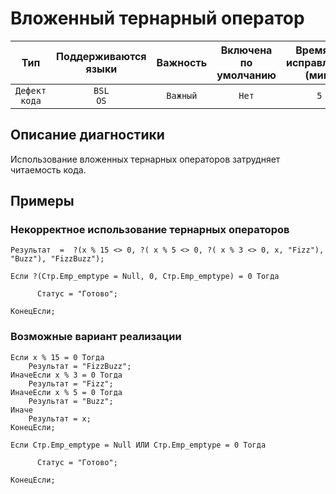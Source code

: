 # Вложенный тернарный оператор

| Тип | Поддерживаются<br/>языки | Важность | Включена<br/>по умолчанию | Время на<br/>исправление (мин) | Тэги |
| :-: | :-: | :-: | :-: | :-: | :-: |
| `Дефект кода` | `BSL`<br/>`OS` | `Важный` | `Нет` | `5` | `brainoverload` |


## <TODO PARAMS>

## Описание диагностики

Использование вложенных тернарных операторов затрудняет читаемость кода.

## Примеры

### Некорректное использование тернарных операторов

```bsl
Результат  =  ?(x % 15 <> 0, ?( x % 5 <> 0, ?( x % 3 <> 0, x, "Fizz"), "Buzz"), "FizzBuzz"); 
```

```bsl
Если ?(Стр.Emp_emptype = Null, 0, Стр.Emp_emptype) = 0 Тогда

      Статус = "Готово";

КонецЕсли;
```

### Возможные вариант реализации

```bsl
Если x % 15 = 0 Тогда
	Результат = "FizzBuzz";
ИначеЕсли x % 3 = 0 Тогда
	Результат = "Fizz";
ИначеЕсли x % 5 = 0 Тогда
	Результат = "Buzz";
Иначе
	Результат = x;
КонецЕсли;
```

```bsl
Если Стр.Emp_emptype = Null ИЛИ Стр.Emp_emptype = 0 Тогда

      Статус = "Готово";

КонецЕсли;
```

